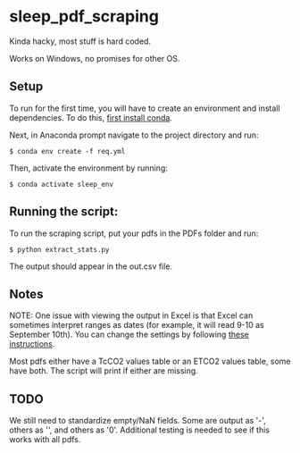 # sleep_pdf_scraping

Kinda hacky, most stuff is hard coded.

Works on Windows, no promises for other OS.

## Setup

To run for the first time, you will have to create an environment
and install dependencies. To do this, [first install conda](https://conda.io/projects/conda/en/latest/user-guide/install/index.html).

Next, in Anaconda prompt navigate to the project directory and run:

~~~
$ conda env create -f req.yml
~~~

Then, activate the environment by running:

~~~
$ conda activate sleep_env
~~~


## Running the script:

To run the scraping script, put your pdfs in the PDFs folder
and run:

~~~
$ python extract_stats.py
~~~

The output should appear in the out.csv file.

## Notes

NOTE: One issue with viewing the output in Excel is that Excel can
sometimes interpret ranges as dates (for example, it will read 9-10
as September 10th). You can change the settings by following [these instructions](https://stackoverflow.com/questions/76615698/preventing-excel-from-interpreting-values-as-dates).

Most pdfs either have a TcCO2 values table or an ETCO2 values table, some have both.
The script will print if either are missing.

## TODO
We still need to standardize empty/NaN fields. Some are output as '-', others as '', and others as '0'. Additional testing is needed to see if this works with all pdfs. 
